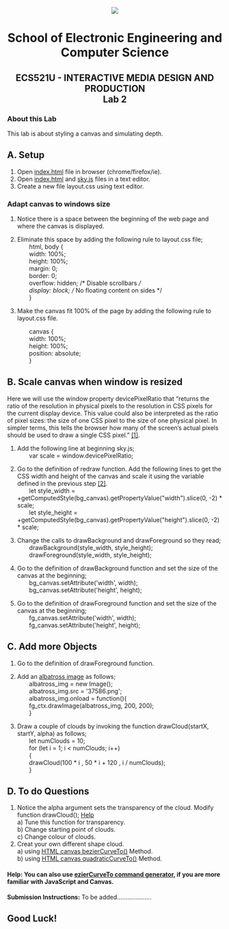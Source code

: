<div align="center">
  <img src="https://www.qmul.ac.uk/blizard/media/blizard/images/logos/QMUL_White.png" />

# School of Electronic Engineering and Computer  Science

## ECS521U - INTERACTIVE MEDIA DESIGN AND PRODUCTION</br>Lab 2
</div>

### About this Lab
This lab is about styling a canvas and simulating depth.

## A. Setup
1. Open [index.html](https://github.com/expertofvision/ECS521-Interactive-Media-Design-and-Production-Labs-Work-FALL-2020-/blob/master/lab-02/index.html) file in browser (chrome/firefox/ie).
2. Open [index.html](https://github.com/expertofvision/ECS521-Interactive-Media-Design-and-Production-Labs-Work-FALL-2020-/blob/master/lab-02/index.html) and [sky.js](https://github.com/expertofvision/ECS521-Interactive-Media-Design-and-Production-Labs-Work-FALL-2020-/blob/master/lab-02/sky.js) files in a text editor.
3. Create a new file layout.css using text editor.

### Adapt canvas to windows size 
1. Notice there is a space between the beginning of the web page and where the canvas is displayed.
2. Eliminate this space by adding the following rule to layout.css file; <br/>
    &nbsp;&nbsp;&nbsp;&nbsp;&nbsp;&nbsp; html, body { <br/>
    &nbsp;&nbsp;&nbsp;&nbsp;&nbsp;&nbsp; width: 100%; <br/>
    &nbsp;&nbsp;&nbsp;&nbsp;&nbsp;&nbsp; height: 100%; <br/>
    &nbsp;&nbsp;&nbsp;&nbsp;&nbsp;&nbsp; margin: 0; <br/>
    &nbsp;&nbsp;&nbsp;&nbsp;&nbsp;&nbsp; border: 0; <br/>
    &nbsp;&nbsp;&nbsp;&nbsp;&nbsp;&nbsp; overflow: hidden; /* Disable scrollbars */ <br/>
    &nbsp;&nbsp;&nbsp;&nbsp;&nbsp;&nbsp; display: block; /* No floating content on sides */ <br/>
    &nbsp;&nbsp;&nbsp;&nbsp;&nbsp;&nbsp; } <br/>

3. Make the canvas fit 100% of the page by adding the following rule to layout.css file.

    &nbsp;&nbsp;&nbsp;&nbsp;&nbsp;&nbsp; canvas { <br/>
    &nbsp;&nbsp;&nbsp;&nbsp;&nbsp;&nbsp; width: 100%; <br/>
    &nbsp;&nbsp;&nbsp;&nbsp;&nbsp;&nbsp; height: 100%; <br/>
    &nbsp;&nbsp;&nbsp;&nbsp;&nbsp;&nbsp; position: absolute; <br/>
    &nbsp;&nbsp;&nbsp;&nbsp;&nbsp;&nbsp; } <br/>

## B. Scale canvas when window is resized
Here we will use the window property devicePixelRatio that “returns the ratio of the resolution in physical pixels to the
resolution in CSS pixels for the current display device. This value could also be interpreted as the ratio of pixel sizes: the size of one
CSS pixel to the size of one physical pixel. In simpler terms, this tells the browser how many of the screen’s actual pixels should be
used to draw a single CSS pixel.” [[1]](https://developer.mozilla.org/en-US/docs/Web/API/Window/devicePixelRatio). 

1. Add the following line at beginning sky.js; <br/>
    &nbsp;&nbsp;&nbsp;&nbsp;&nbsp;&nbsp; var scale = window.devicePixelRatio; <br/>

2. Go to the definition of redraw function. Add the following lines to get the CSS width and height of the canvas and scale it using the variable defined in the previous step [[2]](https://medium.com/wdstack/fixing-html5-2d-canvas-blur-8ebe27db07da). <br/>
    &nbsp;&nbsp;&nbsp;&nbsp;&nbsp;&nbsp; let style_width = +getComputedStyle(bg_canvas).getPropertyValue("width").slice(0, -2) * scale; <br/>
    &nbsp;&nbsp;&nbsp;&nbsp;&nbsp;&nbsp; let style_height = +getComputedStyle(bg_canvas).getPropertyValue("height").slice(0, -2) * scale; <br/>

3. Change the calls to drawBackground and drawForeground so they read; <br/>
    &nbsp;&nbsp;&nbsp;&nbsp;&nbsp;&nbsp; drawBackground(style_width, style_height); <br/>
    &nbsp;&nbsp;&nbsp;&nbsp;&nbsp;&nbsp; drawForeground(style_width, style_height); <br/>

4. Go to the definition of drawBackground function and set the size of the canvas at the beginning; <br/>
    &nbsp;&nbsp;&nbsp;&nbsp;&nbsp;&nbsp; bg_canvas.setAttribute('width', width); <br/>
    &nbsp;&nbsp;&nbsp;&nbsp;&nbsp;&nbsp; bg_canvas.setAttribute('height', height); <br/>

5. Go to the definition of drawForeground function and set the size of the canvas at the beginning; <br/>
    &nbsp;&nbsp;&nbsp;&nbsp;&nbsp;&nbsp; fg_canvas.setAttribute('width', width); <br/>
    &nbsp;&nbsp;&nbsp;&nbsp;&nbsp;&nbsp; fg_canvas.setAttribute('height', height); <br/>

## C. Add more Objects
1. Go to the definition of drawForeground function.
2. Add an [albatross image](https://github.com/expertofvision/ECS521-Interactive-Media-Design-and-Production-Labs-Work-FALL-2020-/blob/master/lab-02/37586.png) as follows; <br/>
    &nbsp;&nbsp;&nbsp;&nbsp;&nbsp;&nbsp; albatross_img = new Image(); <br/>
    &nbsp;&nbsp;&nbsp;&nbsp;&nbsp;&nbsp; albatross_img.src = '37586.png'; <br/>
    &nbsp;&nbsp;&nbsp;&nbsp;&nbsp;&nbsp; albatross_img.onload = function(){ <br/>
    &nbsp;&nbsp;&nbsp;&nbsp;&nbsp;&nbsp; fg_ctx.drawImage(albatross_img, 200, 200); <br/>
    &nbsp;&nbsp;&nbsp;&nbsp;&nbsp;&nbsp; } <br/>

3. Draw a couple of clouds by invoking the function drawCloud(startX, startY, alpha) as follows; <br/>
    &nbsp;&nbsp;&nbsp;&nbsp;&nbsp;&nbsp; let numClouds = 10; <br/>
    &nbsp;&nbsp;&nbsp;&nbsp;&nbsp;&nbsp; for (let i = 1; i < numClouds; i++) <br/>
    &nbsp;&nbsp;&nbsp;&nbsp;&nbsp;&nbsp; { <br/>
    &nbsp;&nbsp;&nbsp;&nbsp;&nbsp;&nbsp; drawCloud(100 * i , 50 * i + 120 , i / numClouds); <br/>
    &nbsp;&nbsp;&nbsp;&nbsp;&nbsp;&nbsp; } <br/>

## D. To do Questions

1. Notice the alpha argument sets the transparency of the cloud. Modify function drawCloud(); [Help](https://www.w3schools.com/tags/ref_canvas.asp) <br/>
    a) Tune this function for transparency. <br/>
    b) Change starting point of clouds. <br/>
    c) Change colour of clouds. <br/>
2. Creat your own different shape cloud. <br/>
    a) using [HTML canvas bezierCurveTo()](https://www.w3schools.com/tags/canvas_beziercurveto.asp) Method. <br/>
    b) using [HTML canvas quadraticCurveTo()](https://www.w3schools.com/tags/canvas_quadraticcurveto.asp) Method. <br/>

#### Help: You can also use [ezierCurveTo command generator](http://www.victoriakirst.com/beziertool/), if you are more familiar with JavaScript and Canvas.

**Submission Instructions:** To be added....................

## Good Luck!














